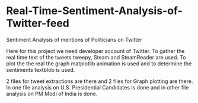 # Real-Time-Sentiment-Analysis-of-Twitter-feed
Sentiment Analysis of mentions of Politicians on Twitter

Here for this project we need developer account of Twitter.
To gather the real time text of the tweets tweepy, Steam and SteamReader are used.
To plot the the real the graph matplotlib animation is used and to determine the sentiments textblob is used.

2 files for tweet extractions are there and 2 files for Graph plotting are there. In one file analysis on U.S. Presidential Candidates is done and in other file analysis on PM Modi of India is done.
